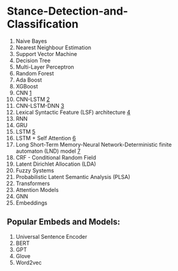 # Stance-Detection-and-Classification

1. Naive Bayes
2. Nearest Neighbour Estimation
3. Support Vector Machine
4. Decision Tree
5. Multi-Layer Perceptron
6. Random Forest
7. Ada Boost
8. XGBoost
9. CNN [1](https://ieeexplore.ieee.org/document/8851136)
10. CNN-LSTM [2](https://ieeexplore.ieee.org/document/9178321)
11. CNN-LSTM-DNN [3](https://ieeexplore.ieee.org/document/9178321)
12. Lexical Syntactic Feature (LSF) architecture [4](https://www.computer.org/csdl/proceedings-article/passat-socialcom/2012/06406271/12OmNzcxZbe)
13. RNN
14. GRU
15. LSTM [5](https://www.mitpressjournals.org/doi/abs/10.1162/neco.1997.9.8.1735)
16. LSTM + Self Attention [6](https://arxiv.org/ftp/arxiv/papers/2006/2006.15585.pdf)
17. Long Short-Term Memory-Neural Network-Deterministic finite automaton (LND) model [7](https://ieeexplore.ieee.org/document/8757714)
18. CRF - Conditional Random Field
19. Latent Dirichlet Allocation (LDA)
20. Fuzzy Systems
21. Probabilistic Latent Semantic Analysis (PLSA)
22. Transformers
23. Attention Models
24. GNN
25. Embeddings

## Popular Embeds and Models:

1. Universal Sentence Encoder
2. BERT
3. GPT
4. Glove
5. Word2vec
